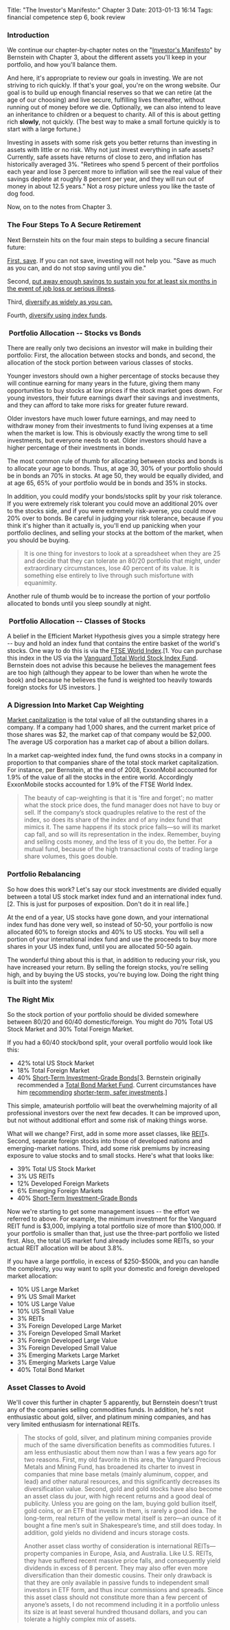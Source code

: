 Title: "The Investor's Manifesto:" Chapter 3
Date: 2013-01-13 16:14
Tags: financial competence step 6, book review

### Introduction

We continue our chapter-by-chapter notes on the "[Investor's
Manifesto](/2012/12/30/the-investors-manifesto-by-william-j-bernstein "“The Investor’s Manifesto” by William J. Bernstein")"
by Bernstein with Chapter 3, about the different assets you'll keep in
your portfolio, and how you'll balance them.

And here, it's appropriate to review our goals in investing. We are not
striving to rich quickly. If that's your goal, you're on the wrong
website. Our goal is to build up enough financial reserves so that we
can retire (at the age of our choosing) and live secure, fulfilling
lives thereafter, without running out of money before we die.
Optionally, we can also intend to leave an inheritance to children or a
bequest to charity. All of this is about getting rich **slowly**, not
quickly. (The best way to make a small fortune quickly is to start with
a large fortune.)

Investing in assets with some risk gets you better returns than
investing in assets with little or no risk. Why not just invest
everything in safe assets? Currently, safe assets have returns of close
to zero, and inflation has historically averaged 3%. "Retirees who spend
5 percent of their portfolios each year and lose 3 percent more to
inflation will see the real value of their savings deplete at roughly 8
percent per year, and they will run out of money in about 12.5 years."
Not a rosy picture unless you like the taste of dog food.

Now, on to the notes from Chapter 3.

### The Four Steps To A Secure Retirement

Next Bernstein hits on the four main steps to building a secure
financial future:

[First,
save](/tag/financial-competence-step-2).
If you can not save, investing will not help you. "Save as much as you
can, and do not stop saving until you die."

Second, [put away enough savings to sustain you for at least six months
in the event of job loss or serious
illness](/2012/12/30/taking-care-of-essential-responsibilities "Taking Care of Essential Responsibilities").

Third, [diversify as widely as you
can.](/2012/12/30/manage-asset-allocation "Manage Asset Allocation")

Fourth, [diversify using index
funds](/2013/01/09/the-investors-manifesto-chapter-2-part-3-of-3-stocks "“The Investor’s Manifesto:” Chapter 2 (Part 3 of 3) — Stocks").

###  Portfolio Allocation -- Stocks vs Bonds

There are really only two decisions an investor will make in building
their portfolio: First, the allocation between stocks and bonds, and
second, the allocation of the stock portion between various classes of
stocks.

Younger investors should own a higher percentage of stocks because they
will continue earning for many years in the future, giving them many
opportunities to buy stocks at low prices if the stock market goes down.
For young investors, their future earnings dwarf their savings and
investments, and they can afford to take more risks for greater future
reward.

Older investors have much lower future earnings, and may need to
withdraw money from their investments to fund living expenses at a time
when the market is low. This is obviously exactly the wrong time to sell
investments, but everyone needs to eat. Older investors should have a
higher percentage of their investments in bonds.

The most common rule of thumb for allocating between stocks and bonds is
to allocate your age to bonds. Thus, at age 30, 30% of your portfolio
should be in bonds an 70% in stocks. At age 50, they would be equally
divided, and at age 65, 65% of your portfolio would be in bonds and 35%
in stocks.

In addition, you could modify your bonds/stocks split by your risk
tolerance. If you were extremely risk tolerant you could move an
additional 20% over to the stocks side, and if you were extremely
risk-averse, you could move 20% over to bonds. Be careful in judging
your risk tolerance, because if you think it's higher than it actually
is, you'll end up panicking when your portfolio declines, and selling
your stocks at the bottom of the market, when you should be buying.

> It is one thing for investors to look at a spreadsheet when they are
> 25 and decide that they can tolerate an 80/20 portfolio that might,
> under extraordinary circumstances, lose 40 percent of its value. It is
> something else entirely to live through such misfortune with
> equanimity.

Another rule of thumb would be to increase the portion of your portfolio
allocated to bonds until you sleep soundly at night.

###  Portfolio Allocation -- Classes of Stocks

A belief in the Efficient Market Hypothesis gives you a simple strategy
here -- buy and hold an index fund that contains the entire basket of
the world's stocks. One way to do this is via the [FTSE World
Index](http://www.ftse.com/Indices/FTSE_All_World_Index_Series/index.jsp).[1.
You can purchase this index in the US via the [Vanguard Total World
Stock Index
Fund](https://personal.vanguard.com/us/funds/snapshot?FundId=0628&FundIntExt=INT).
Bernstein does not advise this because he believes the management fees
are too high (although they appear to be lower than when he wrote the
book) and because he believes the fund is weighted too heavily towards
foreign stocks for US investors. ]

### A Digression Into Market Cap Weighting

[Market
capitalization](http://en.wikipedia.org/wiki/Market_capitalization) is
the total value of all the outstanding shares in a company. If a company
had 1,000 shares, and the current market price of those shares was \$2,
the market cap of that company would be \$2,000. The average US
corporation has a market cap of about a billion dollars.

In a market cap-weighted index fund, the fund owns stocks in a company
in proportion to that companies share of the total stock market
capitalization. For instance, per Bernstein, at the end of 2008,
ExxonMobil accounted for 1.9% of the value of all the stocks in the
entire world. Accordingly ExxonMobile stocks accounted for 1.9% of the
FTSE World Index.

> The beauty of cap-weighting is that it is 'fire and forget'; no matter
> what the stock price does, the fund manager does not have to buy or
> sell. If the company’s stock quadruples relative to the rest of the
> index, so does its share of the index and of any index fund that
> mimics it. The same happens if its stock price falls—so will its
> market cap fall, and so will its representation in the index.
> Remember, buying and selling costs money, and the less of it you do,
> the better. For a mutual fund, because of the high transactional costs
> of trading large share volumes, this goes double.

### Portfolio Rebalancing

So how does this work? Let's say our stock investments are divided
equally between a total US stock market index fund and an international
index fund.[2. This is just for purposes of exposition. Don't do it in
real life.]

At the end of a year, US stocks have gone down, and your international
index fund has done very well, so instead of 50-50, your portfolio is
now allocated 60% to foreign stocks and 40% to US stocks. You will sell
a portion of your international index fund and use the proceeds to buy
more shares in your US index fund, until you are allocated 50-50 again.

The wonderful thing about this is that, in addition to reducing your
risk, you have increased your return. By selling the foreign stocks,
you're selling high, and by buying the US stocks, you're buying low.
Doing the right thing is built into the system!

### The Right Mix

So the stock portion of your portfolio should be divided somewhere
between 80/20 and 60/40 domestic/foreign. You might do 70% Total US
Stock Market and 30% Total Foreign Market.

If you had a 60/40 stock/bond split, your overall portfolio would look
like this:

-   42% total US Stock Market
-   18% Total Foreign Market
-   40% [Short-Term Investment-Grade
    Bonds](https://personal.vanguard.com/us/funds/snapshot?FundId=5132&FundIntExt=INT)[3.
    Bernstein originally recommended a [Total Bond Market
    Fund](https://personal.vanguard.com/us/funds/snapshot?FundId=0584&FundIntExt=INT).
    Current circumstances have him
    [recommending](http://www.bogleheads.org/forum/viewtopic.php?f=2&t=75060&sid=c884d0d495c7504de76b7f3078758809#p1058002)
    [shorter-term, safer
    investments](http://www.bogleheads.org/forum/viewtopic.php?f=2&t=75060&sid=c884d0d495c7504de76b7f3078758809#p1058416).]

This simple, amateurish portfolio will beat the overwhelming majority of
all professional investors over the next few decades. It can be improved
upon, but not without additional effort and some risk of making things
worse.

What will we change? First, add in some more asset classes, like
[REIT](http://www.investopedia.com/terms/r/reit.asp#axzz2Hu2sFJBn)s.
Second, separate foreign stocks into those of developed nations and
emerging-market nations. Third, add some risk premiums by increasing
exposure to value stocks and to small stocks. Here's what that looks
like:

-   39% Total US Stock Market
-   3% US REITs
-   12% Developed Foreign Markets
-   6% Emerging Foreign Markets
-   40% [Short-Term Investment-Grade
    Bonds](https://personal.vanguard.com/us/funds/snapshot?FundId=5132&FundIntExt=INT)

Now we're starting to get some management issues -- the effort we
referred to above. For example, the minimum investment for the Vanguard
REIT fund is \$3,000, implying a total portfolio size of more than
\$100,000. If your portfolio is smaller than that, just use the
three-part portfolio we listed first. Also, the total US market fund
already includes some REITs, so your actual REIT allocation will be
about 3.8%.

If you have a large portfolio, in excess of \$250-\$500k, and you can
handle the complexity, you way want to split your domestic and foreign
developed market allocation:

-   10% US Large Market
-   9% US Small Market
-   10% US Large Value
-   10% US Small Value
-   3% REITs
-   3% Foreign Developed Large Market
-   3% Foreign Developed Small Market
-   3% Foreign Developed Large Value
-   3% Foreign Developed Small Value
-   3% Emerging Markets Large Market
-   3% Emerging Markets Large Value
-   40% Total Bond Market

### Asset Classes to Avoid

We'll cover this further in chapter 5 apparently, but Bernstein doesn't
trust any of the companies selling commodities funds. In addition, he's
not enthusiastic about gold, silver, and platinum mining companies, and
has very limited enthusiasm for international REITs.

> The stocks of gold, silver, and platinum mining companies provide much
> of the same diversification benefits as commodities futures. I am less
> enthusiastic about them now than I was a few years ago for two
> reasons. First, my old favorite in this area, the Vanguard Precious
> Metals and Mining Fund, has broadened its charter to invest in
> companies that mine base metals (mainly aluminum, copper, and lead)
> and other natural resources, and this significantly decreases its
> diversification value. Second, gold and gold stocks have also become
> an asset class du jour, with high recent returns and a good deal of
> publicity. Unless you are going on the lam, buying gold bullion
> itself, gold coins, or an ETF that invests in them, is rarely a good
> idea. The long-term, real return of the yellow metal itself is zero—an
> ounce of it bought a fine men’s suit in Shakespeare’s time, and still
> does today. In addition, gold yields no dividend and incurs storage
> costs.
>
> Another asset class worthy of consideration is international
> REITs—property companies in Europe, Asia, and Australia. Like U.S.
> REITs, they have suffered recent massive price falls, and consequently
> yield dividends in excess of 8 percent. They may also offer even more
> diversification than their domestic cousins. Their only drawback is
> that they are only available in passive funds to independent small
> investors in ETF form, and thus incur commissions and spreads. Since
> this asset class should not constitute more than a few percent of
> anyone’s assets, I do not recommend including it in a portfolio unless
> its size is at least several hundred thousand dollars, and you can
> tolerate a highly complex mix of assets.

